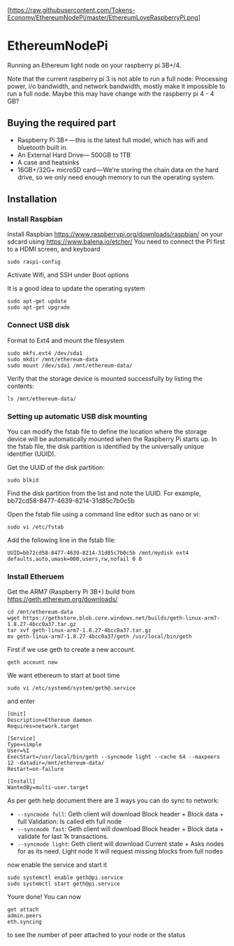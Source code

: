 [https://raw.githubusercontent.com/Tokens-Economy/EthereumNodePi/master/EthereumLoveRaspberryPi.png]
# EthereumNodePi
Running an Ethereum light node on your raspberry pi 3B+/4.

Note that the current raspberry pi 3 is not able to run a full node:  Processing power, i/o bandwidth, and network bandwidth, mostly make it impossible to run a full node. Maybe this may have change with the raspberry pi 4 - 4 GB?

## Buying the required part
* Raspberry Pi 3B+ — this is the latest full model, which has wifi and bluetooth built in.
* An External Hard Drive— 500GB to 1TB
* A case and heatsinks 
* 16GB+/32G+ microSD card — We’re storing the chain data on the hard drive, so we only need enough memory to run the operating system.

## Installation
### Install Raspbian
Install Raspbian https://www.raspberrypi.org/downloads/raspbian/ on your sdcard using https://www.balena.io/etcher/
You need to connect the PI first to a HDMI screen, and keyboard
```
sudo raspi-config
```
Activate Wifi, and SSH under Boot options

It is a good idea to update the operating system
```
sudo apt-get update
sudo apt-get upgrade
```

### Connect USB disk
Format to Ext4 and mount the filesystem
 ```
sudo mkfs.ext4 /dev/sda1
sudo mkdir /mnt/ethereum-data
sudo mount /dev/sda1 /mnt/ethereum-data/
 ```
 
 Verify that the storage device is mounted successfully by listing the contents:
```
ls /mnt/ethereum-data/
```
### Setting up automatic USB disk mounting
You can modify the fstab file to define the location where the storage device will be automatically mounted when the Raspberry Pi starts up. In the fstab file, the disk partition is identified by the universally unique identifier (UUID).
 
Get the UUID of the disk partition:
```
sudo blkid
```
Find the disk partition from the list and note the UUID. For example,  bb72cd58-8477-4639-8214-31d85c7b0c5b

Open the fstab file using a command line editor such as nano or vi:
```
sudo vi /etc/fstab
```
Add the following line in the fstab file:
```
UUID=bb72cd58-8477-4639-8214-31d85c7b0c5b /mnt/mydisk ext4 defaults,auto,umask=000,users,rw,nofail 0 0
```

### Install Etheruem

Get the ARM7 (Raspberry Pi 3B+) build from 
https://geth.ethereum.org/downloads/

```
cd /mnt/ethereum-data
wget https://gethstore.blob.core.windows.net/builds/geth-linux-arm7-1.8.27-4bcc0a37.tar.gz
tar xvf geth-linux-arm7-1.8.27-4bcc0a37.tar.gz
mv geth-linux-arm7-1.8.27-4bcc0a37/geth /usr/local/bin/geth
```
  
First if we use geth to create a new account.
```
geth account new
```

We want ethereum to start at boot time
```
sudo vi /etc/systemd/system/geth@.service
```
and enter 
```
[Unit]
Description=Ethereum daemon
Requires=network.target

[Service]
Type=simple
User=%I
ExecStart=/usr/local/bin/geth --syncmode light --cache 64 --maxpeers 12 -datadir=/mnt/ethereum-data/
Restart=on-failure

[Install]
WantedBy=multi-user.target
```
As per geth help document there are 3 ways you can do sync to network:

* `--syncmode full`: Geth client will download Block header + Block data + full Validation: Is called eth full node
* `--syncmode fast`: Geth client will download Block header + Block data + validate for last 1k transactions.
* `--syncmode light`: Geth client will download Current state + Asks nodes for as its need. Light node It will request missing blocks from full nodes

now enable the service and start it
```
sudo systemctl enable geth@pi.service
sudo systemctl start geth@pi.service
```

Youre done!
You can now 

```
get attach
admin.peers
eth.syncing
```
to see the number of peer attached to your node or the status
